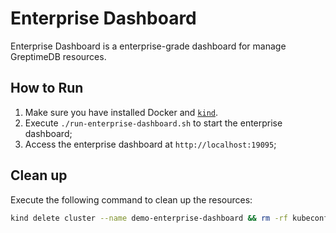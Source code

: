 # Enterprise Dashboard

Enterprise Dashboard is a enterprise-grade dashboard for manage GreptimeDB resources.

## How to Run

1. Make sure you have installed Docker and [`kind`](https://kind.sigs.k8s.io/docs/user/quick-start/).
2. Execute `./run-enterprise-dashboard.sh` to start the enterprise dashboard;
3. Access the enterprise dashboard at `http://localhost:19095`;

## Clean up

Execute the following command to clean up the resources:

```bash
kind delete cluster --name demo-enterprise-dashboard && rm -rf kubeconfig-demo-enterprise-dashboard.yaml
```
